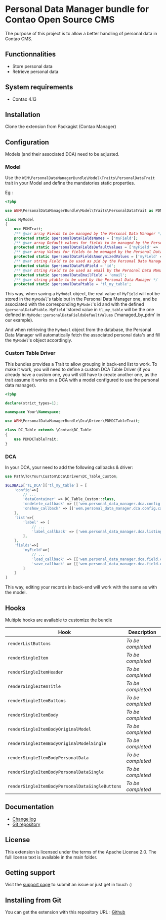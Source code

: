 Personal Data Manager bundle for Contao Open Source CMS
======================

The purpose of this project is to allow a better handling of personal data in Contao CMS.

Functionnalities
-------------------
 
 * Store personal data
 * Retrieve personal data

System requirements
-------------------

 * Contao 4.13

Installation
------------

Clone the extension from Packagist (Contao Manager)


Configuration
-------------

Models (and their associated DCA) need to be adjusted.

### Model

Use the `WEM\PersonalDataManagerBundle\Model\Traits\PersonalDataTrait` trait in your Model and define the mandatories static properties.

Eg :

```php
<?php 

use WEM\PersonalDataManagerBundle\Model\Traits\PersonalDataTrait as PDMTrait;

class MyModel
{
    use PDMTrait;
    /** @var array Fields to be managed by the Personal Data Manager */
    protected static $personalDataFieldsNames = ['myField'];
    /** @var array Default values for fields to be managed by the Personal Data Manager */
    protected static $personalDataFieldsDefaultValues = ['myField' => 'managed_by_pdm'];
    /** @var array Values for fields to be managed by the Personal Data Manager when anonymized */
    protected static $personalDataFieldsAnonymizedValues = ['myField' => 'Anonymized'];
    /** @var string Field to be used as pid by the Personal Data Manager */
    protected static $personalDataPidField = 'id';
    /** @var string Field to be used as email by the Personal Data Manager */
    protected static $personalDataEmailField = 'email';
    /** @var string ptable to be used by the Personal Data Manager */
    protected static $personalDataPtable = 'tl_my_table';

```

This way, when saving a `MyModel` object, the real value of `MyField` will not be stored in the `MyModel`'s table but in the Personal Data Manager one, and be associated with the corresponding `MyModel`'s id and with the defined `$personalDataPtable`. `MyField` 'stored value in `tl_my_table` will be the one defined in `MyMode::personalDataFieldsDefaultValues` ('managed_by_pdm' in our example).

And when retrieving the `MyModel` object from the database, the Personal Data Manager will automatically fetch the associated personal data's and fill the `MyModel`'s object accordingly.

### Custom Table Driver

This bundles provides a Trait to allow grouping in back-end list to work. To make it work, you will need to define a custom DCA Table Driver (if you already have a custom one, you will still have to create another one, as the trait assume it works on a DCA with a model configured to use the personal data manager).

```php
<?php

declare(strict_types=1);

namespace Your\Namespace;

use WEM\PersonalDataManagerBundle\Dca\Driver\PDMDCTableTrait;

class DC_Table extends \Contao\DC_Table
{
    use PDMDCTableTrait;
}
```

### DCA

In your DCA, your need to add the following callbacks & driver:

```php
use Path\To\Your\Custom\Dca\Driver\DC_Table_Custom;

$GLOBALS['TL_DCA']['tl_my_table'] = [
    'config'=>[
        // ...
        'dataContainer' => DC_Table_Custom::class,
        'ondelete_callback' => [['wem.personal_data_manager.dca.config.callback.delete', '__invoke']],
        'onshow_callback' => [['wem.personal_data_manager.dca.config.callback.show', '__invoke']],
    ],
    'list'=>[
        'label' => [
            // ...
            'label_callback' => ['wem.personal_data_manager.dca.listing.callback.list_label_label_for_list', '__invoke'],
        ],
    ],
    'fields'=>[
        'myField'=>[
            // ...
            'load_callback' => [['wem.personal_data_manager.dca.field.callback.load', '__invoke']],
            'save_callback' => [['wem.personal_data_manager.dca.field.callback.save', '__invoke']],
        ]
    ]
]

```

This way, editing your records in back-end will work with the same as with the model.

Hooks
-----

Multiple hooks are available to customize the bundle

Hook | Description
--- | ---
`renderListButtons` | *To be completed*
`renderSingleItem` | *To be completed*
`renderSingleItemHeader` | *To be completed*
`renderSingleItemTitle` | *To be completed*
`renderSingleItemButtons` | *To be completed*
`renderSingleItemBody` | *To be completed*
`renderSingleItemBodyOriginalModel` | *To be completed*
`renderSingleItemBodyOriginalModelSingle` | *To be completed*
`renderSingleItemBodyPersonalData` | *To be completed*
`renderSingleItemBodyPersonalDataSingle` | *To be completed*
`renderSingleItemBodyPersonalDataSingleButtons` | *To be completed*

Documentation
-------------

 * [Change log][1]
 * [Git repository][2]

License
-------

This extension is licensed under the terms of the Apache License 2.0. The full license text is
available in the main folder.


Getting support
---------------

Visit the [support page][3] to submit an issue or just get in touch :)


Installing from Git
-------------------

You can get the extension with this repository URL : [Github][2]

[1]: CHANGELOG.md
[2]: https://github.com/webexmachina/personal-data-manager
[3]: https://www.webexmachina.fr/